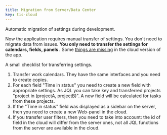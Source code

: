 ```yaml
---
title: Migration from Server/Data Center
key: tis-cloud
---
```


Automatic migration of settings during development.

Now the application requires manual transfer of settings.
You don't need to migrate data from issues. <b> You only need to transfer the settings for calendars, fields, panels </b>.
Some [things are missing](/docs/tis-cloud/featureDifferenceDocumentation/) in the cloud version of the app.

A small checklist for transferring settings.
1. Transfer work calendars. They have the same interfaces and you need to create copies.
2. For each field "Time in status" you need to create a new field with appropriate settings. As JQL you can take key and transferred projects "project in (projectA, projectB)". A new field will be calculated for tasks from these projects.
3. If the "Time in status" field was displayed as a sidebar on the server, then you need to create a new Web-panel in the cloud.
4. If you transfer user filters, then you need to take into account: the id of field in the cloud will differ from the server ones, not all JQL functions from the server are available in the cloud.


